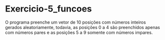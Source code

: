 # Exercicio-5_funcoes
O programa preenche um vetor de 10 posições com números inteiros gerados aleatoriamente, todavia, as posições 0 a 4 são preenchidos apenas com números pares e as posições 5 a 9 somente com números impares. 
